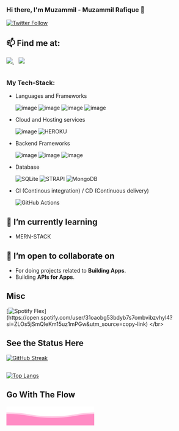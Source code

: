 ### Hi there, I'm Muzammil - Muzammil Rafique 👋

[![Twitter Follow](https://img.shields.io/twitter/follow/ItxMarkhor?color=1DA1F2&logo=twitter&style=for-the-badge)](https://twitter.com/intent/follow?original_referer=https%3A%2F%2Fgithub.com%2FAdnaniDev&screen_name=ItxMarkhor)

## 📫 Find me at:

<table>
  <tr>
    <a href="https://www.linkedin.com/in/muzammil-rafique-9153aa174/">
    <img src="https://img.shields.io/badge/linkedin-%230077B5.svg?&style=for-the-badge&logo=linkedin&logoColor=white" />
  </a>&nbsp;&nbsp;
   <a href="mailto:muzamilrafiq000@gmail.com">
     <img src="https://img.shields.io/badge/Gmail-D14836?style=for-the-badge&logo=gmail&logoColor=white"></a>
    <!-- <a href="https://www.codechef.com/users/devadnani/">&nbsp;&nbsp;
    <img src="https://img.shields.io/badge/-CodeChef-FFA116?style=for-the-badge&logo=CodeChef&logoColor=black" />         -->
  </a>&nbsp;&nbsp;
</table>

### My Tech-Stack:

- Languages and Frameworks

  <!-- ![image](https://img.shields.io/badge/C%2B%2B-232671E5?style=for-the-badge&logo=c%2B%2B&logoColor=white) -->

  ![image](https://img.shields.io/badge/Flutter-4285F4?style=for-the-badge&logo=Flutter&logoColor=white)
  ![image](https://img.shields.io/badge/Dart-00599C?style=for-the-badge&logo=dart&logoColor=white)
  ![image](https://img.shields.io/badge/JavaScript-F7DF1E?style=for-the-badge&logo=javascript&logoColor=black)
  ![image](https://img.shields.io/badge/Java-%23FF9900?style=for-the-badge&logo=coffee&logoColor=white)

- Cloud and Hosting services

  ![image](https://img.shields.io/badge/Google_Cloud-4285F4?style=for-the-badge&logo=google-cloud&logoColor=white)
  <img alt="HEROKU" src="https://img.shields.io/badge/HEROKU%20-%23FF9900.svg?&style=for-the-badge&logo=heroku&logoColor=white"/>

- Backend Frameworks

  ![image](https://img.shields.io/badge/Node.js-339933?style=for-the-badge&logo=nodedotjs&logoColor=white)
  ![image](https://img.shields.io/badge/npm-CB3837?style=for-the-badge&logo=npm&logoColor=white)
  ![image](https://img.shields.io/badge/Express.js-000000?style=for-the-badge&logo=express&logoColor=white)

- Database

  <img alt="SQLite" src ="https://img.shields.io/badge/sqlite-%2307405e.svg?&style=for-the-badge&logo=sqlite&logoColor=white"/>
  <img alt="STRAPI" src ="https://img.shields.io/badge/STRAPI-000000?style=for-the-badge&logo=strapi&logoColor=white"/>
  <img alt="MongoDB" src ="https://img.shields.io/badge/MongoDB-4EA94B?style=for-the-badge&logo=mongodb&logoColor=white"/>

- CI (Continous integration) / CD (Continuous delivery)

  <img alt="GitHub Actions" src="https://img.shields.io/badge/github%20actions%20-%232671E5.svg?&style=for-the-badge&logo=github%20actions&logoColor=white"/>

## 🌱 I’m currently learning

- MERN-STACK

## 👯 I’m open to collaborate on

- For doing projects related to **Building Apps**.
- Building **APIs for Apps**.

## Misc

[![Spotify Flex]("https://spotify-github-profile.vercel.app/api/view?uid=31q2htrwql6h6qiqtpj4nci4fx3m&cover_image=false")](https://open.spotify.com/user/31oaobg53bdyb7s7ombvibzvhyl4?si=ZLOs5jSmQleKm15uz1mPGw&utm_source=copy-link)
</br>

## See the Status Here

[![GitHub Streak](http://github-readme-streak-stats.herokuapp.com?user=muzammil-crypto&theme=dark&background=000000)](https://git.io/streak-stats)

##

[![Top Langs](https://github-readme-stats.vercel.app/api/top-langs/?username=muzammil-crypto&layout=compact&theme=vision-friendly-dark)](https://github.com/anuraghazra/github-readme-stats)

## Go With The Flow

<a href="https://github.com/muzammil-crypto">
  <img align="middle" src = "https://raw.githubusercontent.com/jash-desai/jash-desai/main/bottom-footer.svg">
</a>
